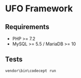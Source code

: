 # UFO Framework


## Requirements
* PHP >= 7.2
* MySQL >= 5.5 / MariaDB >= 10

## Tests
    vendor\bin\codecept run
